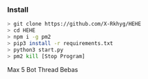 ### Install

```bash
> git clone https://github.com/X-Rkhyg/HEHE
> cd HEHE
> npm i -g pm2
> pip3 install -r requirements.txt
> python3 start.py
> pm2 kill [Stop Program]
```

Max 5 Bot
Thread Bebas
